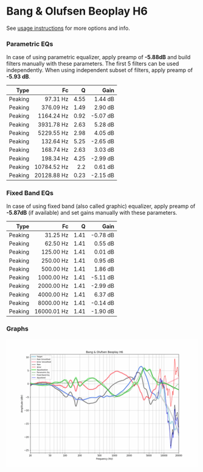 # Bang & Olufsen Beoplay H6
See [usage instructions](https://github.com/jaakkopasanen/AutoEq#usage) for more options and info.

### Parametric EQs
In case of using parametric equalizer, apply preamp of **-5.88dB** and build filters manually
with these parameters. The first 5 filters can be used independently.
When using independent subset of filters, apply preamp of **-5.93 dB**.

| Type    | Fc          |    Q | Gain     |
|--------:|------------:|-----:|---------:|
| Peaking | 97.31 Hz    | 4.55 | 1.44 dB  |
| Peaking | 376.09 Hz   | 1.49 | 2.90 dB  |
| Peaking | 1164.24 Hz  | 0.92 | -5.07 dB |
| Peaking | 3931.78 Hz  | 2.63 | 5.28 dB  |
| Peaking | 5229.55 Hz  | 2.98 | 4.05 dB  |
| Peaking | 132.64 Hz   | 5.25 | -2.65 dB |
| Peaking | 168.74 Hz   | 2.63 | 3.03 dB  |
| Peaking | 198.34 Hz   | 4.25 | -2.99 dB |
| Peaking | 10784.52 Hz | 2.2  | 0.61 dB  |
| Peaking | 20128.88 Hz | 0.23 | -2.15 dB |

### Fixed Band EQs
In case of using fixed band (also called graphic) equalizer, apply preamp of **-5.87dB**
(if available) and set gains manually with these parameters.

| Type    | Fc          |    Q | Gain     |
|--------:|------------:|-----:|---------:|
| Peaking | 31.25 Hz    | 1.41 | -0.78 dB |
| Peaking | 62.50 Hz    | 1.41 | 0.55 dB  |
| Peaking | 125.00 Hz   | 1.41 | 0.01 dB  |
| Peaking | 250.00 Hz   | 1.41 | 0.95 dB  |
| Peaking | 500.00 Hz   | 1.41 | 1.86 dB  |
| Peaking | 1000.00 Hz  | 1.41 | -5.11 dB |
| Peaking | 2000.00 Hz  | 1.41 | -2.99 dB |
| Peaking | 4000.00 Hz  | 1.41 | 6.37 dB  |
| Peaking | 8000.00 Hz  | 1.41 | -0.14 dB |
| Peaking | 16000.01 Hz | 1.41 | -1.90 dB |

### Graphs
![](./Bang%20&%20Olufsen%20Beoplay%20H6.png)